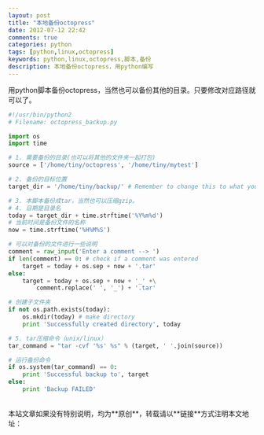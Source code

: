 ```yaml
---
layout: post
title: "本地备份octopress"
date: 2012-07-12 22:42
comments: true
categories: python
tags: [python,linux,octopress]
keywords: python,linux,octopress,脚本,备份
description: 本地备份octopress，用python编写
---
```

用python脚本备份octopress，当然也可以备份其他的目录。只要修改对应路径就可以了。
``` python octopress_backup.py
#!/usr/bin/python2
# Filename: octopress_backup.py

import os
import time

# 1. 需要备份的目录(也可以将其他的文件夹一起打包)
source = ['/home/tiny/octopress', '/home/tiny/mytest']

# 2. 备份的目标位置
target_dir = '/home/tiny/backup/' # Remember to change this to what you will be using

# 3. 本脚本备份成tar，当然也可以压缩gzip。
# 4. 日期是目录名
today = target_dir + time.strftime('%Y%m%d')
# 当前时间是备份文件的名称
now = time.strftime('%H%M%S')

# 可以对备份的文件进行一些说明
comment = raw_input('Enter a comment --> ')
if len(comment) == 0: # check if a comment was entered
    target = today + os.sep + now + '.tar'
else:
    target = today + os.sep + now + '_' +\
        comment.replace(' ', '_') + '.tar'

# 创建子文件夹
if not os.path.exists(today):
    os.mkdir(today) # make directory
    print 'Successfully created directory', today

# 5. tar压缩命令（unix/linux）
tar_command = "tar -cvf '%s' %s" % (target, ' '.join(source))

# 运行备份命令
if os.system(tar_command) == 0:
    print 'Successful backup to', target
else:
    print 'Backup FAILED'

```
<br />
本站文章如果没有特别说明，均为**原创**，转载请以**链接**方式注明本文地址：<http://tinyxd.me/blog/2012/07/12/python-backup-octopress/>

